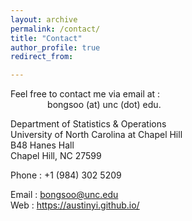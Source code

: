 ```yaml
---
layout: archive
permalink: /contact/
title: "Contact"
author_profile: true
redirect_from:

---
```


Feel free to contact me via email at :  
&nbsp;&nbsp;&nbsp;&nbsp;&nbsp;&nbsp;&nbsp;&nbsp;&nbsp;&nbsp;&nbsp;&nbsp;&nbsp;&nbsp; bongsoo (at) unc (dot) edu.  

Department of Statistics & Operations   
University of North Carolina at Chapel Hill   
B48 Hanes Hall   
Chapel Hill, NC 27599   


Phone : +1 (984) 302 5209 

Email : bongsoo@unc.edu  
Web : https://austinyi.github.io/
